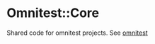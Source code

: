 # Omnitest::Core

Shared code for omnitest projects.
See [omnitest](https://github.com/omnitest/omnitest)
